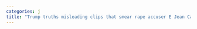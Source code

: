 ```yaml
---
categories: j
title: "Trump truths misleading clips that smear rape accuser E Jean Carroll after his deposition at MaraLago"
---
```

